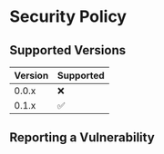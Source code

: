 # Security Policy

## Supported Versions

| Version | Supported          |
| ------- | ------------------ |
| 0.0.x   | :x:                | 
| 0.1.x   | :white_check_mark:  |

## Reporting a Vulnerability
